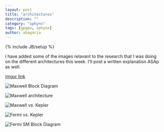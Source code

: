 ```yaml
---
layout: post
title: "architectures"
description: ""
category: "sphynx"
tags: [gpgpu, sphynx]
author: abagaria
---
```

{% include JB/setup %}

I have added some of the images relavant to the research that I was doing on the different architectures this week. I'll
post a written explanation ASAp as well.

[imgur link](http://imgur.com/VF61kFw&V467vo2&kbVnAVI&7n1Psv6&de7sb9B&pB9ApO6&6PftUQ2)

![Maxwell Block Diagram](http://i.imgur.com/V467vo2.png?1)

![Maxwell architecture](http://i.imgur.com/kbVnAVI.png?1)

![Maxwell vs. Kepler](http://i.imgur.com/7n1Psv6.png?1)

![Fermi vs. Kepler](http://i.imgur.com/pB9ApO6.png?1)

![Fermi SM Block Diagram](http://i.imgur.com/6PftUQ2.png?1)
